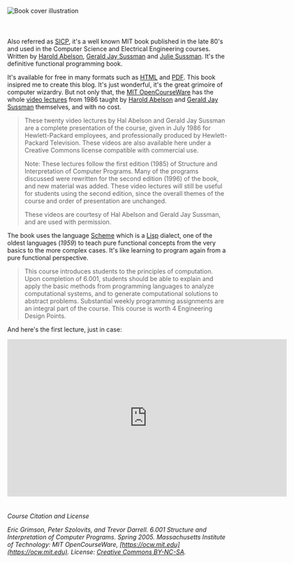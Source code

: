 ![Book cover illustration](https://s27.postimg.org/8ggkykimb/sicp.jpg)

<div style="height: 25px;"></div>

Also referred as [SICP](https://en.wikipedia.org/wiki/Structure_and_Interpretation_of_Computer_Programs), it's a well known MIT book published in the late 80's and used in the Computer Science and Electrical Engineering courses. Written by [Harold Abelson](https://en.wikipedia.org/wiki/Harold_Abelson), [Gerald Jay Sussman](https://en.wikipedia.org/wiki/Gerald_Jay_Sussman) and [Julie Sussman](https://en.wikipedia.org/wiki/Julie_Sussman). It's the definitive functional programming book.

It's available for free in many formats such as [HTML](https://mitpress.mit.edu/sicp/full-text/book/book.html) and [PDF](https://github.com/sarabander/sicp-pdf/blob/master/sicp.pdf). This book insipred me to create this blog. It's just wonderful, it's the great grimoire of computer wizardry. But not only that, the [MIT OpenCourseWare](https://ocw.mit.edu/) has the whole [video lectures](https://ocw.mit.edu/courses/electrical-engineering-and-computer-science/6-001-structure-and-interpretation-of-computer-programs-spring-2005) from 1986 taught by [Harold Abelson](https://en.wikipedia.org/wiki/Harold_Abelson) and [Gerald Jay Sussman](https://en.wikipedia.org/wiki/Gerald_Jay_Sussman) themselves, and with no cost.

>These twenty video lectures by Hal Abelson and Gerald Jay Sussman are a complete presentation of the course, given in July 1986 for Hewlett-Packard employees, and professionally produced by Hewlett-Packard Television. These videos are also available here under a Creative Commons license compatible with commercial use.
>
>Note: These lectures follow the first edition (1985) of Structure and Interpretation of Computer Programs. Many of the programs discussed were rewritten for the second edition (1996) of the book, and new material was added. These video lectures will still be useful for students using the second edition, since the overall themes of the course and order of presentation are unchanged.
>
>These videos are courtesy of Hal Abelson and Gerald Jay Sussman, and are used with permission.

The book uses the language [Scheme](https://en.wikipedia.org/wiki/Scheme_(programming_language)) which is a [Lisp](https://en.wikipedia.org/wiki/Lisp_(programming_language)) dialect, one of the oldest languages (*1959*) to teach pure functional concepts from the very basics to the more complex cases. It's like learning to program again from a pure functional perspective.

>This course introduces students to the principles of computation. Upon completion of 6.001, students should be able to explain and apply the basic methods from programming languages to analyze computational systems, and to generate computational solutions to abstract problems. Substantial weekly programming assignments are an integral part of the course. This course is worth 4 Engineering Design Points.

And here's the first lecture, just in case:

<iframe width="640" height="360" src="https://www.youtube.com/embed/2Op3QLzMgSY" frameborder="0" allowfullscreen></iframe>

<div style="height: 22px;"></div>

*Course Citation and License*

*Eric Grimson, Peter Szolovits, and Trevor Darrell. 6.001 Structure and Interpretation of Computer Programs. Spring 2005. Massachusetts Institute of Technology: MIT OpenCourseWare, [https://ocw.mit.edu](https://ocw.mit.edu). License: [Creative Commons BY-NC-SA](https://creativecommons.org/licenses/by-nc-sa/4.0/).*
